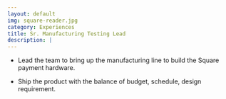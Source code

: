 ```yaml
---
layout: default
img: square-reader.jpg
category: Experiences
title: Sr. Manufacturing Testing Lead
description: |
---
```


* Lead the team to bring up the manufacturing line to build the Square payment hardware. 

* Ship the product with the balance of budget, schedule, design requirement.
